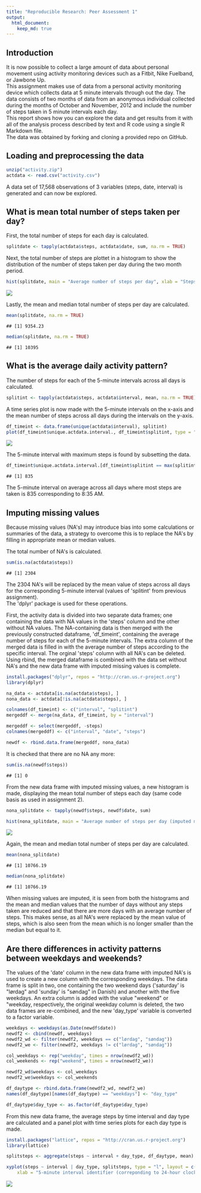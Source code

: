 ```yaml
---
title: "Reproducible Research: Peer Assessment 1"
output: 
  html_document:
    keep_md: true
---
```

## Introduction
It is now possible to collect a large amount of data about personal movement using activity monitoring devices such as a Fitbit, Nike Fuelband, or Jawbone Up.  
This assignment makes use of data from a personal activity monitoring device which collects data at 5 minute intervals through out the day. The data consists of two months of data from an anonymous individual collected during the months of October and November, 2012 and include the number of steps taken in 5 minute intervals each day.  
This report shows how you can explore the data and get results from it with all of the analysis process described by text and R code using a single R Markdown file.  
The data was obtained by forking and cloning a provided repo on GitHub. 

## Loading and preprocessing the data

```r
unzip("activity.zip")
actdata <- read.csv("activity.csv")
```

A data set of 17,568 observations of 3 variables (steps, date, interval) is generated and can now be explored.

## What is mean total number of steps taken per day?

First, the total number of steps for each day is calculated.


```r
splitdate <- tapply(actdata$steps, actdata$date, sum, na.rm = TRUE)
```

Next, the total number of steps are plottet in a histogram to show the distribution of the number of steps taken per day during the two month period.


```r
hist(splitdate, main = "Average number of steps per day", xlab = "Steps per day", ylab = "Number of days", col = "blue", ylim = c(0,20), xlim = c(0,25000), breaks = 12)
```

![](PA1_template_files/figure-html/plot1-1.png)<!-- -->

Lastly, the mean and median total number of steps per day are calculated.


```r
mean(splitdate, na.rm = TRUE)
```

```
## [1] 9354.23
```

```r
median(splitdate, na.rm = TRUE)
```

```
## [1] 10395
```

## What is the average daily activity pattern?
The number of steps for each of the 5-minute intervals across all days is calculated.


```r
splitint <- tapply(actdata$steps, actdata$interval, mean, na.rm = TRUE)
```

A time series plot is now made with the 5-minute intervals on the x-axis and the mean number of steps across all days during the intervals on the y-axis.


```r
df_timeint <- data.frame(unique(actdata$interval), splitint)
plot(df_timeint$unique.actdata.interval., df_timeint$splitint, type = "l", xlab = "5-minute interval identifier (corresponding to 24-hour clock time)", ylab = "Average number of steps", main = "Average steps across all days by 5-minute intervals")
```

![](PA1_template_files/figure-html/plot2-1.png)<!-- -->

The 5-minute interval with maximum steps is found by subsetting the data.


```r
df_timeint$unique.actdata.interval.[df_timeint$splitint == max(splitint)]
```

```
## [1] 835
```
The 5-minute interval on average across all days where most steps are taken is 835 corresponding to 8:35 AM. 

## Imputing missing values
Because missing values (NA's) may introduce bias into some calculations or summaries of the data, a strategy to overcome this is to replace the NA's by filling in appropriate mean or median values.

The total number of NA's is calculated.


```r
sum(is.na(actdata$steps))
```

```
## [1] 2304
```

The 2304 NA's will be replaced by the mean value of steps across all days for the corresponding 5-minute interval (values of 'splitint' from previous assignment).  
The 'dplyr' package is used for these operations.  

First, the activity data is divided into two separate data frames; one containing the data with NA values in the 'steps' column and the other without NA values.
The NA-containing data is then merged with the previously constructed dataframe, 'df_timeint', containing the average number of steps for each of the 5-minute intervals. The extra column of the merged data is filled in with the average number of steps according to the specific interval. The orginal 'steps' column with all NA's can be deleted.
Using rbind, the merged dataframe is combined with the data set without NA's and the new data frame with imputed missing values is complete.


```r
install.packages("dplyr", repos = "http://cran.us.r-project.org")
library(dplyr)
```

```r
na_data <- actdata[is.na(actdata$steps), ]
nona_data <- actdata[!is.na(actdata$steps), ]

colnames(df_timeint) <- c("interval", "splitint")
mergeddf <- merge(na_data, df_timeint, by = "interval")

mergeddf <- select(mergeddf, -steps)
colnames(mergeddf) <- c("interval", "date", "steps")

newdf <- rbind.data.frame(mergeddf, nona_data)
```

It is checked that there are no NA any more:

```r
sum(is.na(newdf$steps))
```

```
## [1] 0
```

From the new data frame with imputed missing values, a new histogram is made, displaying the mean total number of steps each day (same code basis as used in assignment 2).

```r
nona_splitdate <- tapply(newdf$steps, newdf$date, sum)
```

```r
hist(nona_splitdate, main = "Average number of steps per day (imputed missing values)", xlab = "Steps per day", ylab = "Number of days", col = "red", ylim = c(0,25), xlim = c(0,25000), breaks = 12)
```

![](PA1_template_files/figure-html/plot3-1.png)<!-- -->

Again, the mean and median total number of steps per day are calculated.

```r
mean(nona_splitdate)
```

```
## [1] 10766.19
```

```r
median(nona_splitdate)
```

```
## [1] 10766.19
```
When missing values are imputed, it is seen from both the histograms and the mean and median values that the number of days without any steps taken are reduced and that there are more days with an average number of steps. This makes sense, as all NA's were replaced by the mean value of steps, which is also seen from the mean which is no longer smaller than the median but equal to it.

## Are there differences in activity patterns between weekdays and weekends?

The values of the 'date' column in the new data frame with imputed NA's is used to create a new column with the corresponding weekdays. The data frame is split in two, one containing the two weekend days ('saturday' is "lørdag" and 'sunday' is "søndag" in Danish) and another with the five weekdays. An extra column is added with the value "weekend" or "weekday, respectively, the original weekday column is deleted, the two data frames are re-combined, and the new 'day_type' variable is converted to a factor variable.

```r
weekdays <- weekdays(as.Date(newdf$date))
newdf2 <- cbind(newdf, weekdays)
newdf2_wd <- filter(newdf2, weekdays == c("lørdag", "søndag"))
newdf2_we <- filter(newdf2, weekdays != c("lørdag", "søndag"))

col_weekdays <- rep("weekday", times = nrow(newdf2_wd))
col_weekends <- rep("weekend", times = nrow(newdf2_we))

newdf2_wd$weekdays <- col_weekdays
newdf2_we$weekdays <- col_weekends

df_daytype <- rbind.data.frame(newdf2_wd, newdf2_we)
names(df_daytype)[names(df_daytype) == "weekdays"] <- "day_type"

df_daytype$day_type <- as.factor(df_daytype$day_type)
```

From this new data frame, the average steps by time interval and day type are calculated and a panel plot with time series plots for each day type is made.


```r
install.packages("lattice", repos = "http://cran.us.r-project.org")
library(lattice)
```

```r
splitsteps <- aggregate(steps ~ interval + day_type, df_daytype, mean)
```

```r
xyplot(steps ~ interval | day_type, splitsteps, type = "l", layout = c(1, 2), 
    xlab = "5-minute interval identifier (correponding to 24-hour clock time)", ylab = "Average number of steps", main = "Average steps by 5-minute intervals on weekdays and weekends")
```

![](PA1_template_files/figure-html/plot4-1.png)<!-- -->
